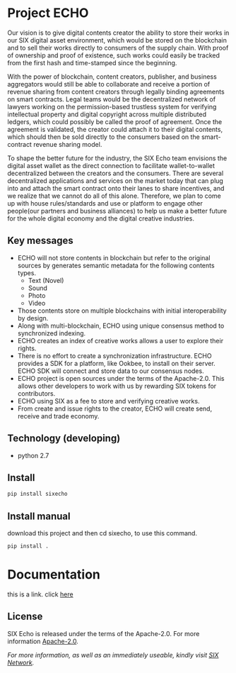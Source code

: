 # Project ECHO

Our vision is to give digital contents creator the ability to store their works in our SIX digital asset environment, which would be stored on the blockchain and to sell their works directly to consumers of the supply chain. With proof of ownership and proof of existence, such works could easily be tracked from the first hash and time-stamped since the beginning.

With the power of blockchain, content creators, publisher, and business aggregators would still be able to collaborate and receive a portion of revenue sharing from content creators through legally binding agreements on smart contracts. Legal teams would be the decentralized network of lawyers working on the permission-based trustless system for verifying intellectual property and digital copyright across multiple distributed ledgers, which could possibly be called the proof of agreement. Once the agreement is validated, the creator could attach it to their digital contents, which should then be sold directly to the consumers based on the smart-contract revenue sharing model.

To shape the better future for the industry, the SIX Echo team envisions the digital asset wallet as the direct connection to facilitate wallet-to-wallet decentralized between the creators and the consumers. There are several decentralized applications and services on the market today that can plug into and attach the smart contract onto their lanes to share incentives, and we realize that we cannot do all of this alone. Therefore, we plan to come up with house rules/standards and use or platform to engage other people(our partners and business alliances) to help us make a better future for the whole digital economy and the digital creative industries.


## Key messages

- ECHO will not store contents in blockchain but refer to the original sources by generates semantic metadata for the following contents types.
  - Text (Novel)
  - Sound
  - Photo
  - Video 
- Those contents store on multiple blockchains with initial interoperability by design.
- Along with multi-blockchain, ECHO using unique consensus method to synchronized indexing.
- ECHO creates an index of creative works allows a user to explore their rights.
- There is no effort to create a synchronization infrastructure. ECHO provides a SDK for a platform, like Ookbee, to install on their server. ECHO SDK will connect and store data to our consensus nodes.
- ECHO project is open sources under the terms of the Apache-2.0. This allows other developers to work with us by rewarding SIX tokens for contributors.
- ECHO using SIX as a fee to store and verifying creative works.
- From create and issue rights to the creator, ECHO will create send, receive and trade economy.

## Technology (developing)
- python 2.7

## Install
```bash
pip install sixecho
```
## Install manual
download this project and then cd sixecho, to use this command.
```bash
pip install .
```

# Documentation
this is a link. click [here](example/README.md)



## License

SIX Echo is released under the terms of the Apache-2.0. For more information [Apache-2.0](http://www.apache.org/licenses/LICENSE-2.0).



*For more information, as well as an immediately useable, kindly visit [SIX Network](https://six.network/).* 

